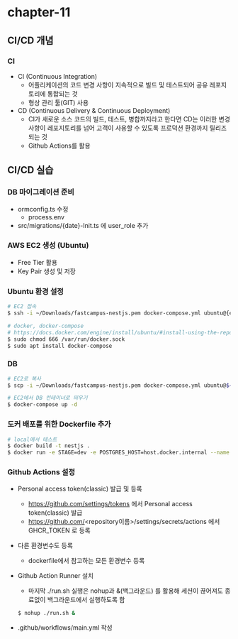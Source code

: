 # chapter-11

## CI/CD 개념

### CI

- CI (Continuous Integration)
  - 어플리케이션의 코드 변경 사항이 지속적으로 빌드 및 테스트되어 공유 레포지토리에 통합되는 것
  - 형상 관리 툴(GIT) 사용
- CD (Continuous Delivery & Continuous Deployment)
  - CI가 새로운 소스 코드의 빌드, 테스트, 병합까지라고 한다면 CD는 이러한 변경 사항이 레포지토리를 넘어 고객이 사용할 수 있도록 프로덕션 환경까지 릴리즈 되는 것
  - Github Actions를 활용

## CI/CD 실습

### DB 마이그레이션 준비

- ormconfig.ts 수정
  - process.env
- src/migrations/{date}-Init.ts 에 user_role 추가

### AWS EC2 생성 (Ubuntu)

- Free Tier 활용
- Key Pair 생성 및 저장

### Ubuntu 환경 설정

```bash
# EC2 접속
$ ssh -i ~/Downloads/fastcampus-nestjs.pem docker-compose.yml ubuntu@{ec2 public ip}:/home/ubuntu

# docker, docker-compose
# https://docs.docker.com/engine/install/ubuntu/#install-using-the-repository
$ sudo chmod 666 /var/run/docker.sock
$ sudo apt install docker-compose
```

### DB

```bash
# EC2로 복사
$ scp -i ~/Downloads/fastcampus-nestjs.pem docker-compose.yml ubuntu@${ec2 piulic ip}:/home/ubuntu

# EC2에서 DB 컨테이너로 띄우기
$ docker-compose up -d
```

### 도커 배포를 위한 Dockerfile 추가

```bash
# local에서 테스트
$ docker build -t nestjs .
$ docker run -e STAGE=dev -e POSTGRES_HOST=host.docker.internal --name nestjs -d -p 3000:3000 nestjs
```

### Github Actions 설정

- Personal access token(classic) 발급 및 등록

  - https://github.com/settings/tokens 에서 Personal access token(classic) 발급
  - https://github.com/<repository이름>/settings/secrets/actions 에서 GHCR_TOKEN 로 등록

- 다른 환경변수도 등록

  - dockerfile에서 참고하는 모든 환경변수 등록

- Github Action Runner 설치

  - 마지막 ./run.sh 실행은 nohup과 &(백그라운드) 를 활용해 세션이 끊어져도 종료없이 백그라운드에서 실행하도록 함

  ```bash
  $ nohup ./run.sh &
  ```

- .github/workflows/main.yml 작성
